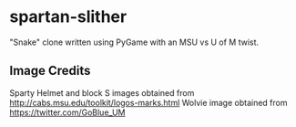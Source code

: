 # spartan-slither
"Snake" clone written using PyGame with an MSU vs U of M twist.


## Image Credits

Sparty Helmet and block S images obtained from http://cabs.msu.edu/toolkit/logos-marks.html
Wolvie image obtained from https://twitter.com/GoBlue_UM
